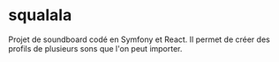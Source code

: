# squalala

Projet de soundboard codé en Symfony et React.
Il permet de créer des profils de plusieurs sons que l'on peut importer.
